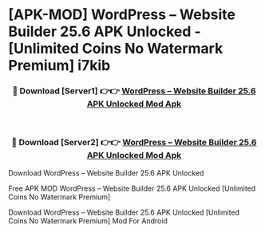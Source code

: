 # [APK-MOD] WordPress – Website Builder 25.6 APK Unlocked - [Unlimited Coins No Watermark Premium] i7kib



<div align="center">
<h3>🔴 Download [Server1] 👉👉 <a href="https://momento.my/?title=WordPress_–_Website_Builder_25.6_APK_Unlocked">WordPress – Website Builder 25.6 APK Unlocked Mod Apk</a></h3><br>

<h3>🔴 Download [Server2] 👉👉 <a href="https://momento.my/?title=WordPress_–_Website_Builder_25.6_APK_Unlocked">WordPress – Website Builder 25.6 APK Unlocked Mod Apk</a></h3>
</div>



Download WordPress – Website Builder 25.6 APK Unlocked 

Free APK MOD WordPress – Website Builder 25.6 APK Unlocked [Unlimited Coins No Watermark Premium]

Download WordPress – Website Builder 25.6 APK Unlocked [Unlimited Coins No Watermark Premium] Mod For Android
